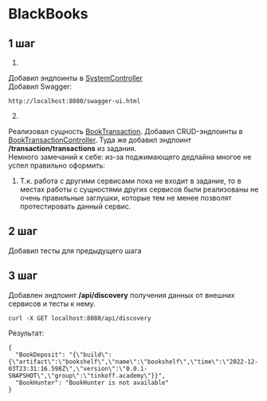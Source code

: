 # BlackBooks 
## 1 шаг
1. 
Добавил эндпоинты в [SystemController](src/main/java/ru/tinkoff/academy/blackbooks/controller/SystemController.java)  
Добавил Swagger:
```
http://localhost:8080/swagger-ui.html
```
2. 
Реализовал сущность [BookTransaction](src/main/java/ru/tinkoff/academy/blackbooks/model/BookTransaction.java). Добавил CRUD-эндпоинты в [BookTransactionController](src/main/java/ru/tinkoff/academy/blackbooks/controller/BookTransactionController.java).
Туда же добавил эндпоинт <b>/transaction/transactions</b> из задания.  
Немного замечаний к себе: из-за поджимающего дедлайна многое не успел правильно оформить:
1. Т.к. работа с другими сервисами пока не входит в задание, то в местах работы с сущностями других сервисов были реализованы не очень правильные заглушки, которые тем не менее позволят протестировать данный сервис.


## 2 шаг
Добавил тесты для предыдущего шага


## 3 шаг
Добавлен эндпоинт <b>/api/discovery</b> получения данных от внешних сервисов и тесты к нему.
```
curl -X GET localhost:8080/api/discovery
```
Результат:  
```
{
  "BookDeposit": "{\"build\":{\"artifact\":\"bookshelf\",\"name\":\"bookshelf\",\"time\":\"2022-12-03T23:31:16.598Z\",\"version\":\"0.0.1-SNAPSHOT\",\"group\":\"tinkoff.academy\"}}",
  "BookHunter": "BookHunter is not available"
}
```
